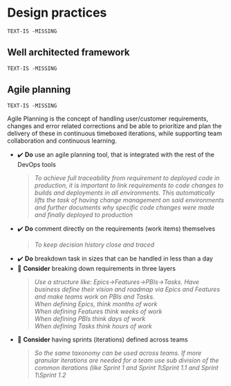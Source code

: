 # Design practices

`TEXT-IS -MISSING`

## Well architected framework

`TEXT-IS -MISSING`

## Agile planning

`TEXT-IS -MISSING`

Agile Planning is the concept of handling user/customer requirements, changes and error related corrections and be able to prioritize and plan the delivery of these in continuous timeboxed iterations, while supporting team collaboration and continuous learning.

- ✔️ **Do** use an agile planning tool, that is integrated with the rest of the DevOps tools
    > *To achieve full traceability from requirement to deployed code in production, it is important to link requirements to code changes to builds and deployments in all environments. This automatically lifts the task of having change management on said environments and further documents why specific code changes were made and finally deployed to production*
- ✔️ **Do** comment directly on the requirements (work items) themselves
    > *To keep decision history close and traced*
- ✔️ **Do** breakdown task in sizes that can be handled in less than a day
- 💭 **Consider** breaking down requirements in three layers
    > *Use a structure like: Epics->Features->PBIs->Tasks.
Have business define their vision and roadmap via Epics and Features and make teams work on PBIs and Tasks.<br/>
When defining Epics, think months of work<br/>
When defining Features think weeks of work<br/>
When defining PBIs think days of work<br/>
When defining Tasks think hours of work*
- 💭 **Consider** having sprints (iterations) defined across teams
    > *So the same taxonomy can be used across teams. If more granular iterations are needed for a team use sub division of the common iterations (like Sprint 1 and Sprint 1\Sprint 1.1 and Sprint 1\Sprint 1.2*
